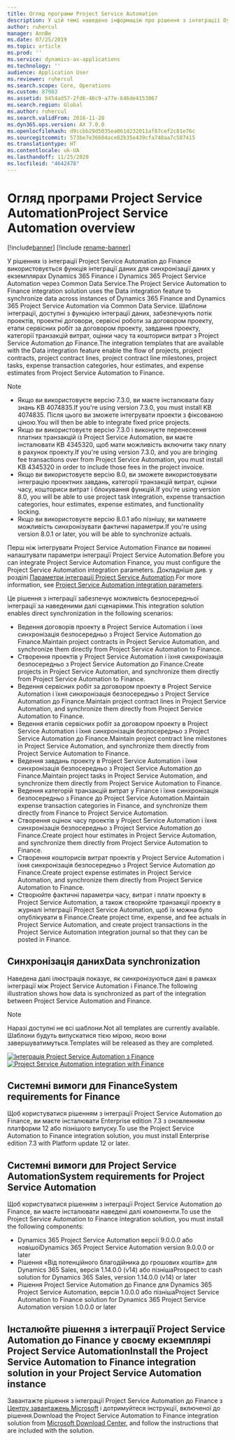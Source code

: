 ```yaml
---
title: Огляд програми Project Service Automation
description: У цій темі наведено інформацію про рішення з інтеграції Dynamics 365 Project Service Automation до Dynamics 365 Finance.
author: ruhercul
manager: AnnBe
ms.date: 07/25/2019
ms.topic: article
ms.prod: ''
ms.service: dynamics-ax-applications
ms.technology: ''
audience: Application User
ms.reviewer: ruhercul
ms.search.scope: Core, Operations
ms.custom: 87983
ms.assetid: b454ad57-2fd6-46c9-a77e-646de4153067
ms.search.region: Global
ms.author: ruhercul
ms.search.validFrom: 2016-11-28
ms.dyn365.ops.version: AX 7.0.0
ms.openlocfilehash: d9ccbb29d5035ea061d232011af87cef2c81e76c
ms.sourcegitcommit: 573be7e36604ace82b35e439cfa748aa7c587415
ms.translationtype: HT
ms.contentlocale: uk-UA
ms.lasthandoff: 11/25/2020
ms.locfileid: "4642478"
---
```

# <a name="project-service-automation-overview"></a><span data-ttu-id="01317-103">Огляд програми Project Service Automation</span><span class="sxs-lookup"><span data-stu-id="01317-103">Project Service Automation overview</span></span>

[!include[banner](../includes/banner.md)]
[!include [rename-banner](~/includes/cc-data-platform-banner.md)]

<span data-ttu-id="01317-104">У рішеннях із інтеграції Project Service Automation до Finance використовується функція інтеграції даних для синхронізації даних у екземплярах Dynamics 365 Finance і Dynamics 365 Project Service Automation через Common Data Service.</span><span class="sxs-lookup"><span data-stu-id="01317-104">The Project Service Automation to Finance integration solution uses the Data integration feature to synchronize data across instances of Dynamics 365 Finance and Dynamics 365 Project Service Automation via Common Data Service.</span></span> <span data-ttu-id="01317-105">Шаблони інтеграції, доступні з функцією інтеграції даних, забезпечують потік проектів, проектні договори, сервісні роботи за договором проекту, етапи сервісних робіт за договором проекту, завдання проекту, категорії транзакцій витрат, оцінки часу та кошториси витрат з Project Service Automation до Finance.</span><span class="sxs-lookup"><span data-stu-id="01317-105">The integration templates that are available with the Data integration feature enable the flow of projects, project contracts, project contract lines, project contract line milestones, project tasks, expense transaction categories, hour estimates, and expense estimates from Project Service Automation to Finance.</span></span>

> [!NOTE]
> - <span data-ttu-id="01317-106">Якщо ви використовуєте версію 7.3.0, ви маєте інсталювати базу знань KB 4074835.</span><span class="sxs-lookup"><span data-stu-id="01317-106">If you're using version 7.3.0, you must install KB 4074835.</span></span> <span data-ttu-id="01317-107">Після цього ви зможете інтегрувати проекти з фіксованою ціною.</span><span class="sxs-lookup"><span data-stu-id="01317-107">You will then be able to integrate fixed price projects.</span></span>
> - <span data-ttu-id="01317-108">Якщо ви використовуєте версію 7.3.0 і виконуєте перенесення платних транзакцій із Project Service Automation, ви маєте інсталювати KB 4345320, щоб мати можливість включити таку плату в рахунок проекту.</span><span class="sxs-lookup"><span data-stu-id="01317-108">If you're using version 7.3.0, and you are bringing fee transactions over from Project Service Automation, you must install KB 4345320 in order to include those fees in the project invoice.</span></span>
> - <span data-ttu-id="01317-109">Якщо ви використовуєте версію 8.0, ви зможете використовувати інтеграцію проектних завдань, категорії транзакцій витрат, оцінки часу, кошториси витрат і блокування функцій.</span><span class="sxs-lookup"><span data-stu-id="01317-109">If you're using version 8.0, you will be able to use project task integration, expense transaction categories, hour estimates, expense estimates, and functionality locking.</span></span>
> - <span data-ttu-id="01317-110">Якщо ви використовуєте версію 8.0.1 або пізнішу, ви матимете можливість синхронізувати фактичні параметри.</span><span class="sxs-lookup"><span data-stu-id="01317-110">If you're using version 8.0.1 or later, you will be able to synchronize actuals.</span></span>

<span data-ttu-id="01317-111">Перш ніж інтегрувати Project Service Automation Finance ви повинні налаштувати параметри інтеграції Project Service Automation.</span><span class="sxs-lookup"><span data-stu-id="01317-111">Before you can integrate Project Service Automation Finance, you must configure the Project Service Automation integration parameters.</span></span> <span data-ttu-id="01317-112">Докладніше див. у розділі [Параметри інтеграції Project Service Automation](PSA-parameters.md).</span><span class="sxs-lookup"><span data-stu-id="01317-112">For more information, see [Project Service Automation integration parameters](PSA-parameters.md).</span></span>

<span data-ttu-id="01317-113">Це рішення з інтеграції забезпечує можливість безпосередньої інтеграції за наведеними далі сценаріями.</span><span class="sxs-lookup"><span data-stu-id="01317-113">This integration solution enables direct synchronization in the following scenarios:</span></span>

- <span data-ttu-id="01317-114">Ведення договорів проекту в Project Service Automation і їхня синхронізація безпосередньо з Project Service Automation до Finance.</span><span class="sxs-lookup"><span data-stu-id="01317-114">Maintain project contracts in Project Service Automation, and synchronize them directly from Project Service Automation to Finance.</span></span>
- <span data-ttu-id="01317-115">Створення проектів у Project Service Automation і їхня синхронізація безпосередньо з Project Service Automation до Finance.</span><span class="sxs-lookup"><span data-stu-id="01317-115">Create projects in Project Service Automation, and synchronize them directly from Project Service Automation to Finance.</span></span>
- <span data-ttu-id="01317-116">Ведення сервісних робіт за договором проекту в Project Service Automation і їхня синхронізація безпосередньо з Project Service Automation до Finance.</span><span class="sxs-lookup"><span data-stu-id="01317-116">Maintain project contract lines in Project Service Automation, and synchronize them directly from Project Service Automation to Finance.</span></span>
- <span data-ttu-id="01317-117">Ведення етапів сервісних робіт за договором проекту в Project Service Automation і їхня синхронізація безпосередньо з Project Service Automation до Finance.</span><span class="sxs-lookup"><span data-stu-id="01317-117">Maintain project contract line milestones in Project Service Automation, and synchronize them directly from Project Service Automation to Finance.</span></span>
- <span data-ttu-id="01317-118">Ведення завдань проекту в Project Service Automation і їхня синхронізація безпосередньо з Project Service Automation до Finance.</span><span class="sxs-lookup"><span data-stu-id="01317-118">Maintain project tasks in Project Service Automation, and synchronize them directly from Project Service Automation to Finance.</span></span>
- <span data-ttu-id="01317-119">Ведення категорій транзакцій витрат у Finance і їхня синхронізація безпосередньо з Finance до Project Service Automation.</span><span class="sxs-lookup"><span data-stu-id="01317-119">Maintain expense transaction categories in Finance, and synchronize them directly from Finance to Project Service Automation.</span></span>
- <span data-ttu-id="01317-120">Створення оцінок часу проектів у Project Service Automation і їхня синхронізація безпосередньо з Project Service Automation до Finance.</span><span class="sxs-lookup"><span data-stu-id="01317-120">Create project hour estimates in Project Service Automation, and synchronize them directly from Project Service Automation to Finance.</span></span>
- <span data-ttu-id="01317-121">Створення кошторисів витрат проектів у Project Service Automation і їхня синхронізація безпосередньо з Project Service Automation до Finance.</span><span class="sxs-lookup"><span data-stu-id="01317-121">Create project expense estimates in Project Service Automation, and synchronize them directly from Project Service Automation to Finance.</span></span>
- <span data-ttu-id="01317-122">Створюйте фактичні параметри часу, витрат і плати проекту в Project Service Automation, а також створюйте транзакції проекту в журналі інтеграції Project Service Automation, щоб їх можна було опублікувати в Finance.</span><span class="sxs-lookup"><span data-stu-id="01317-122">Create project time, expense, and fee actuals in Project Service Automation, and create project transactions in the Project Service Automation integration journal so that they can be posted in Finance.</span></span>

## <a name="data-synchronization"></a><span data-ttu-id="01317-123">Синхронізація даних</span><span class="sxs-lookup"><span data-stu-id="01317-123">Data synchronization</span></span>

<span data-ttu-id="01317-124">Наведена далі ілюстрація показує, як синхронізуються дані в рамках інтеграції між Project Service Automation і Finance.</span><span class="sxs-lookup"><span data-stu-id="01317-124">The following illustration shows how data is synchronized as part of the integration between Project Service Automation and Finance.</span></span>

> [!NOTE]
> <span data-ttu-id="01317-125">Наразі доступні не всі шаблони.</span><span class="sxs-lookup"><span data-stu-id="01317-125">Not all templates are currently available.</span></span> <span data-ttu-id="01317-126">Шаблони будуть випускатися тією мірою, якою вони завершуватимуться.</span><span class="sxs-lookup"><span data-stu-id="01317-126">Templates will be released as they are completed.</span></span>

<span data-ttu-id="01317-127">[![Інтеграція Project Service Automation з Finance](./media/PSA-integration.png)](./media/PSA-integration.png)</span><span class="sxs-lookup"><span data-stu-id="01317-127">[![Project Service Automation integration with Finance](./media/PSA-integration.png)](./media/PSA-integration.png)</span></span>

## <a name="system-requirements-for-finance"></a><span data-ttu-id="01317-128">Системні вимоги для Finance</span><span class="sxs-lookup"><span data-stu-id="01317-128">System requirements for Finance</span></span>

<span data-ttu-id="01317-129">Щоб користуватися рішенням з інтеграції Project Service Automation до Finance, ви маєте інсталювати Enterprise edition 7.3 з оновленням платформи 12 або пізнішого випуску.</span><span class="sxs-lookup"><span data-stu-id="01317-129">To use the Project Service Automation to Finance integration solution, you must install Enterprise edition 7.3 with Platform update 12 or later.</span></span>

## <a name="system-requirements-for-project-service-automation"></a><span data-ttu-id="01317-130">Системні вимоги для Project Service Automation</span><span class="sxs-lookup"><span data-stu-id="01317-130">System requirements for Project Service Automation</span></span>

<span data-ttu-id="01317-131">Щоб користуватися рішенням з інтеграції Project Service Automation до Finance, ви маєте інсталювати наведені далі компоненти.</span><span class="sxs-lookup"><span data-stu-id="01317-131">To use the Project Service Automation to Finance integration solution, you must install the following components:</span></span>

- <span data-ttu-id="01317-132">Dynamics 365 Project Service Automation версії 9.0.0.0 або новішої</span><span class="sxs-lookup"><span data-stu-id="01317-132">Dynamics 365 Project Service Automation version 9.0.0.0 or later</span></span>
- <span data-ttu-id="01317-133">Рішення «Від потенційного благодійника до грошових коштів» для Dynamics 365 Sales, версія 1.14.0.0 (v14) або пізніша</span><span class="sxs-lookup"><span data-stu-id="01317-133">Prospect to cash solution for Dynamics 365 Sales, version 1.14.0.0 (v14) or later</span></span>
- <span data-ttu-id="01317-134">Рішення Project Service Automation до Finance для Dynamics 365 Project Service Automation, версія 1.0.0.0 або пізніша</span><span class="sxs-lookup"><span data-stu-id="01317-134">Project Service Automation to Finance solution for Dynamics 365 Project Service Automation version 1.0.0.0 or later</span></span>

## <a name="install-the-project-service-automation-to-finance-integration-solution-in-your-project-service-automation-instance"></a><span data-ttu-id="01317-135">Інсталюйте рішення з інтеграції Project Service Automation до Finance у своєму екземплярі Project Service Automation</span><span class="sxs-lookup"><span data-stu-id="01317-135">Install the Project Service Automation to Finance integration solution in your Project Service Automation instance</span></span>

<span data-ttu-id="01317-136">Завантажте рішення з інтеграції Project Service Automation до Finance з [Центру завантажень Microsoft](https://www.microsoft.com/download/details.aspx?id=57016) і дотримуйтеся інструкції, включеної до рішення.</span><span class="sxs-lookup"><span data-stu-id="01317-136">Download the Project Service Automation to Finance integration solution from [Microsoft Download Center](https://www.microsoft.com/download/details.aspx?id=57016), and follow the instructions that are included with the solution.</span></span>
